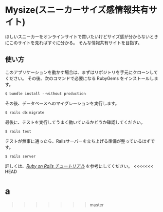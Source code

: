 # Mysize(スニーカーサイズ感情報共有サイト)

ほしいスニーカーをオンラインサイトで買いたいけどサイズ感が分からないときにこのサイトを見ればすぐに分かる。
そんな情報共有サイトを目指す。

## 使い方

このアプリケーションを動かす場合は、まずはリポジトリを手元にクローンしてください。
その後、次のコマンドで必要になる RubyGems をインストールします。

```
$ bundle install --without production
```

その後、データベースへのマイグレーションを実行します。

```
$ rails db:migrate
```

最後に、テストを実行してうまく動いているかどうか確認してください。

```
$ rails test
```

テストが無事に通ったら、Railsサーバーを立ち上げる準備が整っているはずです。

```
$ rails server
```

詳しくは、[*Ruby on Rails チュートリアル*](https://railstutorial.jp/)
を参考にしてください。
<<<<<<< HEAD

a
=======
>>>>>>> master
